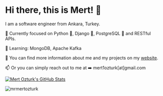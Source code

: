 # Hi there, this is Mert! 👋

I am a software engineer from Ankara, Turkey.

🔭 Currently focused on Python 🐍, Django 🦄, PostgreSQL 🐘 and RESTful APIs.

🌱 Learning: MongoDB, Apache Kafka

💬 You can find more information about me and my projects on my [website](https://www.mertozturk.org/).

📫 Or you can simply reach out to me at ➡️ mert1ozturk[at]gmail.com


<!--
**mrmertozturk/mrmertozturk** is a ✨ _special_ ✨ repository because its `README.md` (this file) appears on your GitHub profile.

Here are some ideas to get you started:

- 🔭 I’m currently working on ...
- 🌱 I’m currently learning ...
- 👯 I’m looking to collaborate on ...
- 🤔 I’m looking for help with ...
- 💬 Ask me about ...
- 📫 How to reach me: ...
- 😄 Pronouns: ...
- ⚡ Fun fact: ...
-->

[![Mert Ozturk's GitHub Stats](https://github-readme-stats.vercel.app/api?username=mrmertozturk&count_private=true&show_icons=true&hide=issues,contribs&include_all_commits=true)](https://github.com/anuraghazra/github-readme-stats)

<p align="left"> <img src="https://komarev.com/ghpvc/?username=mrmertozturk" alt="mrmertozturk" /> </p>
